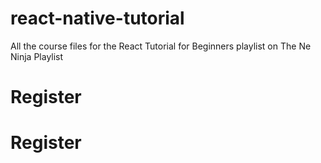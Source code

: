 # react-native-tutorial
All the course files for the React Tutorial for Beginners playlist on The Ne Ninja Playlist
# Register
# Register
